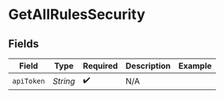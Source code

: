 # GetAllRulesSecurity


## Fields

| Field              | Type               | Required           | Description        | Example            |
| ------------------ | ------------------ | ------------------ | ------------------ | ------------------ |
| `apiToken`         | *String*           | :heavy_check_mark: | N/A                |                    |